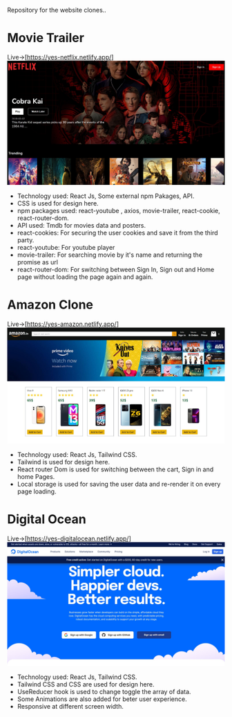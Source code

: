 Repository for the website clones..

# Movie Trailer
Live->[https://yes-netflix.netlify.app/]
![netflix](./web-screenshot/netflix.jpg)
* Technology used: React Js, Some external npm Pakages, API.
* CSS is used for design here.
* npm packages used: react-youtube , axios, movie-trailer, react-cookie, react-router-dom.
* API used: Tmdb for movies data and posters.
* react-cookies: For securing the user cookies and save it from the third party.
* react-youtube: For youtube player
* movie-trailer: For searching movie by it's name and returning the promise as url
* react-router-dom: For switching between Sign In, Sign out and Home page without loading the page again and again.

# Amazon Clone
Live->[https://yes-amazon.netlify.app/]
![amazon](./web-screenshot/amazon.jpg)
* Technology used: React Js, Tailwind CSS.
* Tailwind is used for design here.
* React router Dom is used for switching between the cart, Sign in and home Pages.
* Local storage is used for saving the user data and re-render it on every page loading.

# Digital Ocean
Live->[https://yes-digitalocean.netlify.app/]
![amazon](./web-screenshot/digitalocean.jpg)
* Technology used: React Js, Tailwind CSS.
* Tailwind CSS and CSS are used for design here.
* UseReducer hook is used to change toggle the array of data.
* Some Animations are also added for beter user experience.
* Responsive at different screen width.


